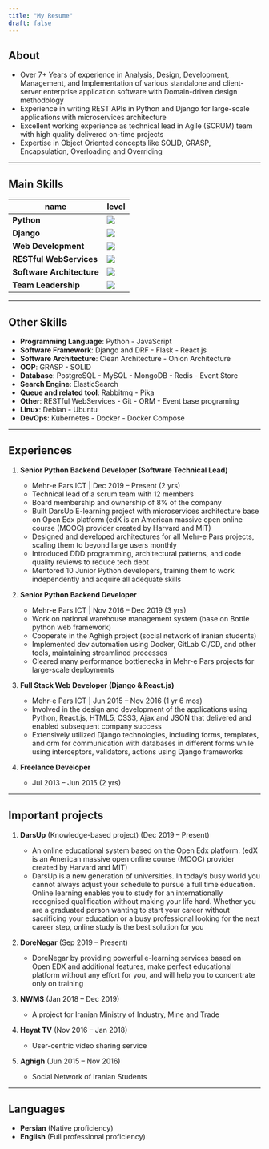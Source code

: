 ```yaml
---
title: "My Resume"
draft: false
---
```


## About

- Over 7+ Years of experience in Analysis, Design, Development, Management, and Implementation of various standalone and client-server enterprise application software with Domain-driven design methodology
- Experience in writing REST APIs in Python and Django for large-scale applications with microservices architecture
- Excellent working experience as technical lead in Agile (SCRUM) team with high quality delivered on-time projects
- Expertise in Object Oriented concepts like SOLID, GRASP, Encapsulation, Overloading and Overriding

---

## Main Skills

| name       | level               |
| ---------- | ------------------- |
| **Python** | ![](/img/skill_5.png) |
| **Django** | ![](/img/skill_5.png) |
| **Web Development** | ![](/img/skill_5.png) |
| **RESTful WebServices** | ![](/img/skill_5.png) |
| **Software Architecture** | ![](/img/skill_4.png) |
| **Team Leadership** | ![](/img/skill_3.png) |

---

## Other Skills

- **Programming Language**: Python - JavaScript
- **Software Framework**: Django and DRF - Flask - React js
- **Software Architecture**: Clean Architecture - Onion Architecture
- **OOP**: GRASP - SOLID
- **Database**: PostgreSQL - MySQL - MongoDB - Redis - Event Store
- **Search Engine**: ElasticSearch
- **Queue and related tool**: Rabbitmq - Pika
- **Other**: RESTful WebServices - Git - ORM - Event base programing
- **Linux**: Debian - Ubuntu
- **DevOps**: Kubernetes - Docker - Docker Compose

---

## Experiences

1. **Senior Python Backend Developer (Software Technical Lead)**

   - Mehr-e Pars ICT | Dec 2019 – Present (2 yrs)
   - Technical lead of a scrum team with 12 members
   - Board membership and ownership of 8% of the company
   - Built DarsUp E-learning project with microservices architecture base on Open Edx platform (edX is an American massive open online course (MOOC) provider created by Harvard and MIT)
   - Designed and developed architectures for all Mehr-e Pars projects, scaling them to beyond large users monthly
   - Introduced DDD programming, architectural patterns, and code quality reviews to reduce tech debt
   - Mentored 10 Junior Python developers, training them to work independently and acquire all adequate skills
   
2. **Senior Python Backend Developer**

   - Mehr-e Pars ICT | Nov 2016 – Dec 2019 (3 yrs)
   - Work on national warehouse management system (base on Bottle python web framework)
   - Cooperate in the Aghigh project (social network of iranian students)
   - Implemented dev automation using Docker, GitLab CI/CD, and other tools, maintaining streamlined processes
   - Cleared many performance bottlenecks in Mehr-e Pars projects for large-scale deployments
   
3. **Full Stack Web Developer (Django & React.js)**

   - Mehr-e Pars ICT | Jun 2015 – Nov 2016 (1 yr 6 mos)
   - Involved in the design and development of the applications using Python, React.js, HTML5, CSS3, Ajax and JSON that delivered and enabled subsequent company success
   - Extensively utilized Django technologies, including forms, templates, and orm for communication with databases in different forms while using interceptors, validators, actions using Django frameworks
   
4. **Freelance Developer**

   - Jul 2013 – Jun 2015 (2 yrs)

---

## Important projects

1. **DarsUp** (Knowledge-based project) (Dec 2019 – Present)

   - An online educational system based on the Open Edx platform. (edX is an American massive open online course (MOOC) provider created by Harvard and MIT)
   - DarsUp is a new generation of universities. In today’s busy world you cannot always adjust your schedule to pursue a full time education. Online learning enables you to study for an internationally recognised qualification without making your life hard. Whether you are a graduated person wanting to start your career without sacrificing your education or a busy professional looking for the next career step, online study is the best solution for you

2. **DoreNegar** (Sep 2019 – Present)

   - DoreNegar by providing powerful e-learning services based on Open EDX and additional features, make perfect educational platform without any effort for you, and will help you to concentrate only on training

3. **NWMS** (Jan 2018 – Dec 2019)

   - A project for Iranian Ministry of Industry, Mine and Trade

4. **Heyat TV** (Nov 2016 – Jan 2018)

   - User-centric video sharing service

5. **Aghigh** (Jun 2015 – Nov 2016)

   - Social Network of Iranian Students

---

## Languages

- **Persian** (Native proficiency)
- **English** (Full professional proficiency)